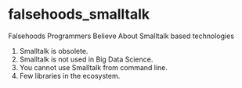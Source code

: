 # falsehoods_smalltalk

Falsehoods Programmers Believe About Smalltalk based technologies

1. Smalltalk is obsolete.
2. Smalltalk is not used in Big Data Science.
3. You cannot use Smalltalk from command line.
4. Few libraries in the ecosystem.
